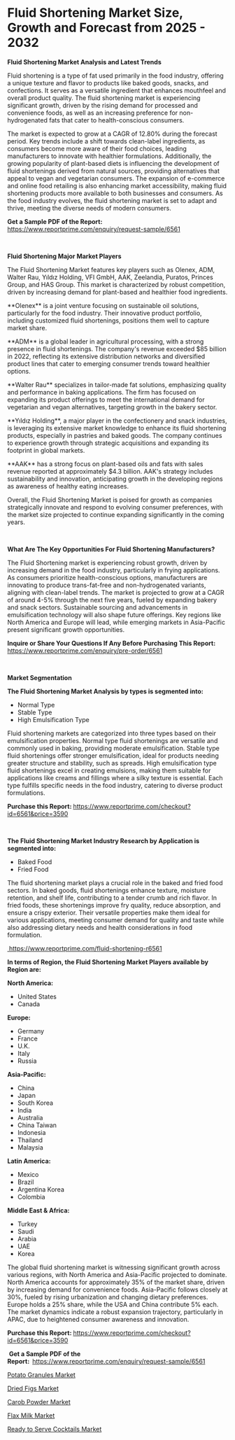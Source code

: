 <p><h1>Fluid Shortening Market Size, Growth and Forecast from 2025 - 2032</h1></p><p><strong>Fluid Shortening Market Analysis and Latest Trends</strong></p>
<p><p>Fluid shortening is a type of fat used primarily in the food industry, offering a unique texture and flavor to products like baked goods, snacks, and confections. It serves as a versatile ingredient that enhances mouthfeel and overall product quality. The fluid shortening market is experiencing significant growth, driven by the rising demand for processed and convenience foods, as well as an increasing preference for non-hydrogenated fats that cater to health-conscious consumers.</p><p>The market is expected to grow at a CAGR of 12.80% during the forecast period. Key trends include a shift towards clean-label ingredients, as consumers become more aware of their food choices, leading manufacturers to innovate with healthier formulations. Additionally, the growing popularity of plant-based diets is influencing the development of fluid shortenings derived from natural sources, providing alternatives that appeal to vegan and vegetarian consumers. The expansion of e-commerce and online food retailing is also enhancing market accessibility, making fluid shortening products more available to both businesses and consumers. As the food industry evolves, the fluid shortening market is set to adapt and thrive, meeting the diverse needs of modern consumers.</p></p>
<p><strong>Get a Sample PDF of the Report:&nbsp;</strong> <a href="https://www.reportprime.com/enquiry/request-sample/6561?utm_campaign=1134&utm_medium=2&utm_source=Github&utm_content=ia&utm_term=19032025&utm_id=fluid-shortening">https://www.reportprime.com/enquiry/request-sample/6561</a></p>
<p>&nbsp;</p>
<p><strong>Fluid Shortening Major Market Players</strong></p>
<p><p>The Fluid Shortening Market features key players such as Olenex, ADM, Walter Rau, Yıldız Holding, VFI GmbH, AAK, Zeelandia, Puratos, Princes Group, and HAS Group. This market is characterized by robust competition, driven by increasing demand for plant-based and healthier food ingredients.</p><p>**Olenex** is a joint venture focusing on sustainable oil solutions, particularly for the food industry. Their innovative product portfolio, including customized fluid shortenings, positions them well to capture market share. </p><p>**ADM** is a global leader in agricultural processing, with a strong presence in fluid shortenings. The company's revenue exceeded $85 billion in 2022, reflecting its extensive distribution networks and diversified product lines that cater to emerging consumer trends toward healthier options.</p><p>**Walter Rau** specializes in tailor-made fat solutions, emphasizing quality and performance in baking applications. The firm has focused on expanding its product offerings to meet the international demand for vegetarian and vegan alternatives, targeting growth in the bakery sector.</p><p>**Yıldız Holding**, a major player in the confectionery and snack industries, is leveraging its extensive market knowledge to enhance its fluid shortening products, especially in pastries and baked goods. The company continues to experience growth through strategic acquisitions and expanding its footprint in global markets.</p><p>**AAK** has a strong focus on plant-based oils and fats with sales revenue reported at approximately $4.3 billion. AAK's strategy includes sustainability and innovation, anticipating growth in the developing regions as awareness of healthy eating increases.</p><p>Overall, the Fluid Shortening Market is poised for growth as companies strategically innovate and respond to evolving consumer preferences, with the market size projected to continue expanding significantly in the coming years.</p></p>
<p>&nbsp;</p>
<p><strong>What Are The Key Opportunities For Fluid Shortening Manufacturers?</strong></p>
<p><p>The Fluid Shortening market is experiencing robust growth, driven by increasing demand in the food industry, particularly in frying applications. As consumers prioritize health-conscious options, manufacturers are innovating to produce trans-fat-free and non-hydrogenated variants, aligning with clean-label trends. The market is projected to grow at a CAGR of around 4-5% through the next five years, fueled by expanding bakery and snack sectors. Sustainable sourcing and advancements in emulsification technology will also shape future offerings. Key regions like North America and Europe will lead, while emerging markets in Asia-Pacific present significant growth opportunities.</p></p>
<p><strong>Inquire or Share Your Questions If Any Before Purchasing This Report:</strong> <a href="https://www.reportprime.com/enquiry/pre-order/6561?utm_campaign=1134&utm_medium=2&utm_source=Github&utm_content=ia&utm_term=19032025&utm_id=fluid-shortening">https://www.reportprime.com/enquiry/pre-order/6561</a></p>
<p>&nbsp;</p>
<p><strong>Market Segmentation</strong></p>
<p><strong>The Fluid Shortening Market Analysis by types is segmented into:</strong></p>
<p><ul><li>Normal Type</li><li>Stable Type</li><li>High Emulsification Type</li></ul></p>
<p><p>Fluid shortening markets are categorized into three types based on their emulsification properties. Normal type fluid shortenings are versatile and commonly used in baking, providing moderate emulsification. Stable type fluid shortenings offer stronger emulsification, ideal for products needing greater structure and stability, such as spreads. High emulsification type fluid shortenings excel in creating emulsions, making them suitable for applications like creams and fillings where a silky texture is essential. Each type fulfills specific needs in the food industry, catering to diverse product formulations.</p></p>
<p><strong>Purchase this Report:&nbsp;</strong><a href="https://www.reportprime.com/checkout?id=6561&price=3590&utm_campaign=1134&utm_medium=2&utm_source=Github&utm_content=ia&utm_term=19032025&utm_id=fluid-shortening">https://www.reportprime.com/checkout?id=6561&price=3590</a></p>
<p>&nbsp;</p>
<p><strong>The Fluid Shortening Market Industry Research by Application is segmented into:</strong></p>
<p><ul><li>Baked Food</li><li>Fried Food</li></ul></p>
<p><p>The fluid shortening market plays a crucial role in the baked and fried food sectors. In baked goods, fluid shortenings enhance texture, moisture retention, and shelf life, contributing to a tender crumb and rich flavor. In fried foods, these shortenings improve fry quality, reduce absorption, and ensure a crispy exterior. Their versatile properties make them ideal for various applications, meeting consumer demand for quality and taste while also addressing dietary needs and health considerations in food formulation.</p></p>
<p><a href="https://www.reportprime.com/fluid-shortening-r6561?utm_campaign=1134&utm_medium=2&utm_source=Github&utm_content=ia&utm_term=19032025&utm_id=fluid-shortening">&nbsp;https://www.reportprime.com/fluid-shortening-r6561</a></p>
<p><strong>In terms of Region, the Fluid Shortening Market Players available by Region are:</strong></p>
<p>
    <p> <strong> North America: </strong>
        <ul>
            <li>United States</li>
            <li>Canada</li>
        </ul>
        </p> 
    <p> <strong> Europe: </strong>
        <ul>
            <li>Germany</li>
            <li>France</li>
            <li>U.K.</li>
            <li>Italy</li>
            <li>Russia</li>
        </ul>
        </p> 
    <p> <strong> Asia-Pacific: </strong>
        <ul>
            <li>China</li>
            <li>Japan</li>
            <li>South Korea</li>
            <li>India</li>
            <li>Australia</li>
            <li>China Taiwan</li>
            <li>Indonesia</li>
            <li>Thailand</li>
            <li>Malaysia</li>
        </ul>
        </p> 
    <p> <strong> Latin America: </strong>
        <ul>
            <li>Mexico</li>
            <li>Brazil</li>
            <li>Argentina Korea</li>
            <li>Colombia</li>
        </ul>
        </p> 
    <p> <strong> Middle East & Africa: </strong>
        <ul>
            <li>Turkey</li>
            <li>Saudi</li>
            <li>Arabia</li>
            <li>UAE</li>
            <li>Korea</li>
        </ul>
    </p>
    </p>
<p><p>The global fluid shortening market is witnessing significant growth across various regions, with North America and Asia-Pacific projected to dominate. North America accounts for approximately 35% of the market share, driven by increasing demand for convenience foods. Asia-Pacific follows closely at 30%, fueled by rising urbanization and changing dietary preferences. Europe holds a 25% share, while the USA and China contribute 5% each. The market dynamics indicate a robust expansion trajectory, particularly in APAC, due to heightened consumer awareness and innovation.</p></p>
<p><strong>Purchase this Report: </strong><a href="https://www.reportprime.com/checkout?id=6561&price=3590&utm_campaign=1134&utm_medium=2&utm_source=Github&utm_content=ia&utm_term=19032025&utm_id=fluid-shortening">https://www.reportprime.com/checkout?id=6561&price=3590</a></p>
<p>&nbsp;<strong>Get a Sample PDF of the Report:&nbsp;&nbsp;</strong><a href="https://www.reportprime.com/enquiry/request-sample/6561?utm_campaign=1134&utm_medium=2&utm_source=Github&utm_content=ia&utm_term=19032025&utm_id=fluid-shortening">https://www.reportprime.com/enquiry/request-sample/6561</a></p>
<p><strong></strong></p>
<p><p><a href="https://github.com/tselahiara/Market-Research-Report-List-1/blob/main/potato-granules-market.md?utm_campaign=1134&utm_medium=2&utm_source=Github&utm_content=ia&utm_term=19032025&utm_id=fluid-shortening">Potato Granules Market</a></p><p><a href="https://github.com/barnickclara79/Market-Research-Report-List-1/blob/main/dried-figs-market.md?utm_campaign=1134&utm_medium=2&utm_source=Github&utm_content=ia&utm_term=19032025&utm_id=fluid-shortening">Dried Figs Market</a></p><p><a href="https://github.com/berbelsagwan/Market-Research-Report-List-1/blob/main/carob-powder-market.md?utm_campaign=1134&utm_medium=2&utm_source=Github&utm_content=ia&utm_term=19032025&utm_id=fluid-shortening">Carob Powder Market</a></p><p><a href="https://github.com/waverlyam689/Market-Research-Report-List-1/blob/main/flax-milk-market.md?utm_campaign=1134&utm_medium=2&utm_source=Github&utm_content=ia&utm_term=19032025&utm_id=fluid-shortening">Flax Milk Market</a></p><p><a href="https://github.com/ajayanhaizan/Market-Research-Report-List-1/blob/main/ready-to-serve-cocktails-market.md?utm_campaign=1134&utm_medium=2&utm_source=Github&utm_content=ia&utm_term=19032025&utm_id=fluid-shortening">Ready to Serve Cocktails Market</a></p></p>
